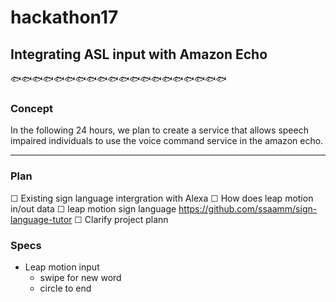 # hackathon17
## Integrating ASL input with Amazon Echo
🐟🐟🐟🐟🐟🐟🐟🐟🐟🐟🐟🐟🐟🐟🐟🐟🐟🐟🐟🐟
### Concept
In the following 24 hours, we plan to create a service that allows speech impaired individuals to use the voice command service in the amazon echo. 

----
### Plan
☐ Existing sign language intergration with Alexa
☐ How does leap motion in/out data
☐ leap motion sign language
  https://github.com/ssaamm/sign-language-tutor 
☐ Clarify project plann

### Specs
* Leap motion input
  - swipe for new word
  - circle to end

